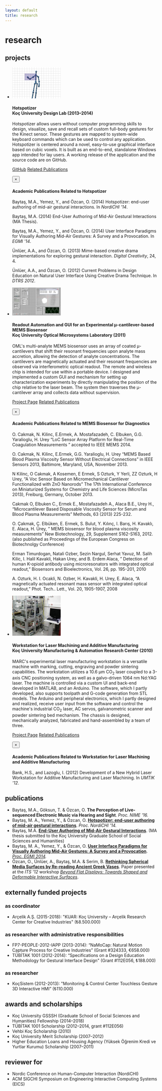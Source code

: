 ```yaml
---
layout: default
title: research
---
```


# research

## projects

<ul class="media-list">
  <li class="media">
    <img class="media-object pull-left" src="img/hotspotizer.jpg" alt="Hotspotizer" width="160px">
    <div class="media-body">
      <h4 class="media-heading">
        <strong>Hotspotizer</strong>
        <br>
        Koç University Design Lab (2013&ndash;2014)
      </h4>
      <p>
        Hotspotizer allows users without computer programming skills to design, visualize, save and recall sets of custom full-body gestures for the Kinect sensor. These gestures are mapped to system-wide keyboard commands which can be used to control any application. Hotspotizer is centered around a novel, easy-to-use graphical interface based on cubic voxels. It is built as an end-to-end, standalone Windows app intended for lay users. A working release of the application and the source code are on GitHub.
      </p>
      <p>
        <a class="btn btn-primary btn-xs" target="_blank" href="http://github.com/mbaytas/hotspotizer"><i class="fa fa-github"></i> GitHub</a>
        <a class="btn btn-info btn-xs" target="_blank" href="#" data-toggle="modal" data-target="#relpubs-hotspotizer"><i class="fa fa-graduation-cap"></i> Related Publications</a>
      </p>
      <div class="modal fade" id="relpubs-hotspotizer" tabindex="-1" role="dialog" aria-labelledby="myModalLabel" aria-hidden="true">
        <div class="modal-dialog">
          <div class="modal-content">
            <div class="modal-header">
              <button type="button" class="close" data-dismiss="modal" aria-label="Close"><span aria-hidden="true">&times;</span></button>
              <h4 class="modal-title" id="myModalLabel">Academic Publications Related to <strong>Hotspotizer</strong></h4>
            </div>
            <div class="modal-body">
              <p>Baytaş, M.A., Yemez, Y., and Özcan, O. (2014) Hotspotizer: end-user authoring of mid-air gestural interactions. In <em>NordiCHI '14</em>.</p>
              <p>Baytaş, M.A. (2014) End-User Authoring of Mid-Air Gestural Interactions (MA Thesis).</p>
              <p>Baytaş, M.A., Yemez, Y., and Özcan, O. (2014) User Interface Paradigms for Visually Authoring Mid-Air Gestures: A Survey and a Provocation. In <em>EGMI '14</em>.</p>
              <p>Ünlüer, A.A., and Özcan, O. (2013) Mime-based creative drama implementations for exploring gestural interaction. <em>Digital Creativity</em>, 24, 4.</p>
              <p>Ünlüer, A.A., and Özcan, O. (2012) Current Problems in Design Education on Natural User Interface Using Creative Drama Technique. In <em>DTRS 2012</em>.</p>
            </div>
          </div>
        </div>
      </div><!-- .modal -->
    </div>
  </li>
  <li class="media">
    <img class="media-object pull-left" src="img/biosensor.png" alt="MEMS Biosensor Readout Automation UI" width="160px">
    <div class="media-body">
      <h4 class="media-heading">
        <strong>Readout Automation and GUI for an Experimental &mu;-cantilever-based MEMS Biosensor</strong>
        <br>
        Koç University Optical Microsystems Laboratory (2011)
      </h4>
      <p>
        OML's multi-analyte MEMS biosensor uses an array of coated &mu;-cantilevers that shift their resonant frequencies upon analyte mass accretion, allowing the detection of analyte concentrations. The cantilevers are magnetically actuated and their resonant frequencies are observed via interferometric optical readout. The remote and wireless chip is intended for use within a portable device. I designed and implemented a custom GUI and mechanism for setting up characterization experiments by directly manipulating the position of the chip relative to the laser beam. The system then traverses the &mu;-cantilever array and collects data without supervision.
      </p>
      <p>
        <a class="btn btn-primary btn-xs" target="_blank" href="http://mems.ku.edu.tr/?page_id=747"><i class="fa fa-external-link-square"></i> Project Page</a>
        <a class="btn btn-info btn-xs" target="_blank" href="#" data-toggle="modal" data-target="#relpubs-biosensor"><i class="fa fa-graduation-cap"></i> Related Publications</a>
      </p>
      <div class="modal fade" id="relpubs-biosensor" tabindex="-1" role="dialog" aria-labelledby="myModalLabel" aria-hidden="true">
        <div class="modal-dialog">
          <div class="modal-content">
            <div class="modal-header">
              <button type="button" class="close" data-dismiss="modal" aria-label="Close"><span aria-hidden="true">&times;</span></button>
              <h4 class="modal-title" id="myModalLabel">Academic Publications Related to <strong>MEMS Biosensor for Diagnostics</strong></h4>
            </div>
            <div class="modal-body">
              <p>O. Cakmak, N. Kilinc, E.Ermek, A. Mostafazadeh, C. Elbuken, G.G. Yaralioglu, H. Urey “LoC Sensor Array Platform for Real-Time Coagulation Measurements ” accepted to IEEE MEMS 2014.</p>
              <p>O. Cakmak, N. Kilinc, E.Ermek, G.G. Yaralioglu, H. Urey “MEMS Based Blood Plasma Viscosity Sensor Without Electrical Connections” in IEEE Sensors 2013,  Baltimore, Maryland, USA, November 2013.</p>
              <p>N Kilinc, O Cakmak, A Kosemen, E Ermek, S Ozturk, Y Yerli, ZZ Ozturk, H Urey, “A Voc Sensor Based on Micromechanical Cantilever Functionalized with ZnO Nanorods”  The 17th International Conference on Miniaturized Systems for Chemistry and Life Sciences (MicroTas 2013), Freiburg, Germany, October 2013.</p>
              <p>Cakmak O, Elbuken C., Ermek E., Mostafazadeh A., Alaca B.E., Urey H., “Microcantilever Based Disposable Viscosity Sensor for Serum and Blood Plasma Measurements” Methods, 63 (2013) 225-232.</p>
              <p>O. Çakmak, Ç. Elbüken, E. Ermek, S. Bulut, Y. Kılınç, I. Barış, H. Kavaklı, E. Alaca, H. Ürey, ” MEMS biosensor for blood plasma viscosity measurements” New Biotechnology, 29, Supplement  S162-S163, 2012. (also published as Proceedings of the European Congress on Biotechnolgy Conference)</p>
              <p>Erman Timurdogan, Natali Ozber, Sezin Nargul, Serhat Yavuz, M. Salih Kilic, I. Halil Kavakli, Hakan         Urey, and B. Erdem Alaca, &#8221; Detection of human K-<wbr />opioid antibody using microresonators with integrated    optical readout,&#8221;  Biosensors and Bioelectronics, Vol. 26, pp. 195-<wbr />201, 2010</p>
              <p>A. Ozturk, H. I. Ocakli, N. Ozber, H. Kavakli, H. Urey, E. Alaca, &#8220;A magnetically actuated resonant mass     sensor with integrated optical readout,&#8221;  Phot. Tech.. Lett., Vol. 20, 1905-<wbr />1907, 2008</p>
            </div>
          </div>
        </div>
      </div><!-- .modal -->
    </div>
  </li>
  <li class="media">
    <img class="media-object pull-left" src="img/laser.jpg" alt="Hotspotizer" width="160px">
    <div class="media-body">
      <h4 class="media-heading">
        <strong>Workstation for Laser Machining and Additive Manufacturing</strong>
        <br>
        Koç University Manufacturing & Automation Research Center (2010)
      </h4>
      <p>
        MARC's experimental laser manufacturing workstation is a versatile machine with marking, cutting, engraving and powder sintering capabilities. The workstation utilizes a 10.6 &mu;m CO<sub>2</sub> laser coupled to a 3-axis CNC positioning system, as well as a galvo-driven 1064 nm Nd:YAG laser. The machine is    controlled via a custom UI and back-end developed in MATLAB, and an Arduino. The software, which I partly developed, also supports toolpath and G-code generation from STL models. The Arduino and peripheral electronics, which I partly designed and realized, receive user input from the software and control the machine's industrial CO<sub>2</sub> laser, AC servos, galvanometric scanner and powder sintering bed mechanism. The chassis is designed, mechanically analyzed, fabricated and hand-assembled by a team of three.
      </p>
      <p>
        <a class="btn btn-primary btn-xs" target="_blank" href="http://marc.ku.edu.tr/projects"><i class="fa fa-external-link-square"></i> Project Page</a>
        <a class="btn btn-info btn-xs" target="_blank" href="#" data-toggle="modal" data-target="#relpubs-laser"><i class="fa fa-graduation-cap"></i> Related Publications</a>
      </p>
      <div class="modal fade" id="relpubs-laser" tabindex="-1" role="dialog" aria-labelledby="myModalLabel" aria-hidden="true">
        <div class="modal-dialog">
          <div class="modal-content">
            <div class="modal-header">
              <button type="button" class="close" data-dismiss="modal" aria-label="Close"><span aria-hidden="true">&times;</span></button>
              <h4 class="modal-title" id="myModalLabel">Academic Publications Related to <strong>Workstation for Laser Machining and Additive Manufacturing</strong></h4>
            </div>
            <div class="modal-body">
              <p>Bank, H.S., and Lazoglu, I. (2012) Development of a New Hybrid Laser Workstation for Additive Manufacturing and Laser Machining. In <em>UMTIK '12</em>.</p>
            </div>
          </div>
        </div>
      </div><!-- .modal -->
    </div>
  </li>
</ul><!--/ .media-list for artifacts -->

## publications

- Baytaş, M.A., Göksun, T. & Özcan, O. **The Perception of Live-sequenced Electronic Music via Hearing and Sight**. *Proc. NIME '16.*
- Baytaş, M. A., Yemez, Y., & Özcan, O. **[Hotspotizer: end-user authoring of mid-air gestural interactions](http://dl.acm.org/citation.cfm?id=2639255)**. *Proc. NordiCHI '14.*
- Baytaş, M.A. **[End-User Authoring of Mid-Air Gestural Interactions](https://github.com/mbaytas/ma-thesis/releases)**. (MA thesis submitted to the Koç University Graduate School of Social Sciences and Humanities)
- Baytaş, M. A., Yemez, Y., & Özcan, O. **[User Interface Paradigms for Visually Authoring Mid-Air Gestures: A Survey and a Provocation](http://ceur-ws.org/Vol-1190/paper2.pdf)**. *[Proc. EGMI 2014](http://ceur-ws.org/Vol-1190/).*
- Özcan, O., Ünlüer, A., Baytaş, M.A. & Serim, B. **[Rethinking Spherical Media Surfaces by Re-reading Ancient Greek Vases](http://displayworkshop.media.mit.edu/ITS2012/downloads/paper-Ozcan.pdf)**. Paper presented at the *ITS '12* workshop *[Beyond Flat Displays: Towards Shaped and Deformable Interactive Surfaces](http://displayworkshop.media.mit.edu/ITS2012/)*.

## externally funded projects

### as coordinator

- Arçelik A.Ş. (2015-2018): "KUAR: Koç University &ndash; Arçelik Research Center for Creative Industries" (&#8378;8.500.000)

### as researcher with administrative responsibilities

- FP7-PEOPLE-2012-IAPP (2013-2014): “NaMoCap: Natural Motion Capture Process for Creative Industries” (Grant #324333, &euro;658.000)
- TÜBİTAK 1001 (2012-2014): “Specifications on a Design Education Methodology for Gestural Interface Design" (Grant #112E056, &#8378;188.000)

### as researcher

- KoçSistem (2012-2013): "Monitoring & Control Center Touchless Gesture 3D Interactive HMI” (&#8378;110.000)

## awards and scholarships

<ul class="list-unstyled">
  <li>Koç University GSSSH (Graduate School of Social Sciences and Humanities) Fellowship (2014&ndash;2018)</li>
  <li>TÜBİTAK 1001 Scholarship (2012&ndash;2014, grant #112E056)</li>
  <li>Vehbi Koç Scholarship (2010)</li>
  <li>Koç University Merit Scholarship (2007&ndash;2012)</li>
  <li>Higher Education Loans and Housing Agency (Yüksek Öğrenim Kredi ve Yurtlar Kurumu) Scholarship (2007&ndash;2011)</li>
</ul>

## reviewer for

<ul class="list-unstyled">
  <li>Nordic Conference on Human-Computer Interaction (NordiCHI)</li>
  <li>ACM SIGCHI Symposium on Engineering Interactive Computing Systems (EICS)</li>
</ul>
